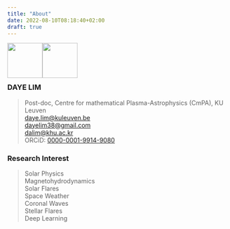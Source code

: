 ```yaml
---
title: "About"
date: 2022-08-10T08:18:40+02:00
draft: true
---
```

<img style="float: left; width: 5rem;" src="/images/Beauty.jpg">
<img style="float: left; width: 5rem;" src="/images/QRcode_orcid_daye_lim.png"><br><br><br><br>

### DAYE LIM
> Post-doc, Centre for mathematical Plasma-Astrophysics (CmPA), KU Leuven  
daye.lim@kuleuven.be  
dayelim38@gmail.com  
dalim@khu.ac.kr    
ORCiD: [0000-0001-9914-9080][orlink]  

[orlink]: https://orcid.org/0000-0001-9914-9080 "Go ORCiD"  

### Research Interest
> Solar Physics  
Magnetohydrodynamics  
Solar Flares  
Space Weather  
Coronal Waves  
Stellar Flares  
Deep Learning  

